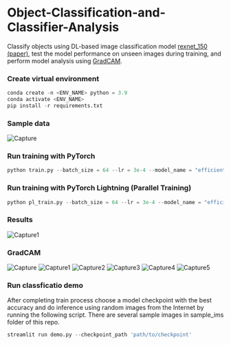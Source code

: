 # Object-Classification-and-Classifier-Analysis

Classify objects using DL-based image classification model [rexnet_150](https://github.com/clovaai/rexnet) [(paper)](https://arxiv.org/pdf/2007.00992.pdf), test the model performance on unseen images during training, and perform model analysis using [GradCAM](https://github.com/jacobgil/pytorch-grad-cam).

### Create virtual environment
```python
conda create -n <ENV_NAME> python = 3.9
conda activate <ENV_NAME>
pip install -r requirements.txt
```

### Sample data

![Capture](https://user-images.githubusercontent.com/50166164/209258494-82c2972a-babd-429f-904d-272e2255c5f7.PNG)

### Run training with PyTorch
```python
python train.py --batch_size = 64 --lr = 3e-4 --model_name = "efficientnet_b3a"
```

### Run training with PyTorch Lightning (Parallel Training)
```python
python pl_train.py --batch_size = 64 --lr = 3e-4 --model_name = "efficientnet_b3a"
```

### Results

![Capture1](https://user-images.githubusercontent.com/50166164/209258512-b69508a2-0abc-4915-aeef-1fbb1133df63.PNG)

### GradCAM

![Capture](https://user-images.githubusercontent.com/50166164/209279146-a0b81123-7a8f-4cbd-98d6-68f5c17e348b.PNG)
![Capture1](https://user-images.githubusercontent.com/50166164/209279159-2206220e-14bb-4f66-ab62-031e89582ffb.PNG)
![Capture2](https://user-images.githubusercontent.com/50166164/209301961-05786509-bfb2-479d-9a8a-6200e515d28c.PNG)
![Capture3](https://user-images.githubusercontent.com/50166164/209301970-7059fa1e-0259-40a3-a08c-8c468fad95f6.PNG)
![Capture4](https://user-images.githubusercontent.com/50166164/209301976-61cff480-5b13-46f7-9f71-9f04d17719f3.PNG)
![Capture5](https://user-images.githubusercontent.com/50166164/209301983-d51197d7-bd99-4bc0-a2c8-7b303ce4d2bd.PNG)

### Run classficatio demo

After completing train process choose a model checkpoint with the best accuracy and do inference using random images from the Internet by running the following script. There are several sample images in sample_ims folder of this repo.

```python
streamlit run demo.py --checkpoint_path 'path/to/checkpoint'
```
